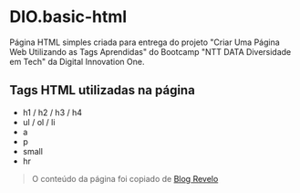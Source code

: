 # DIO.basic-html

Página HTML simples criada para entrega do projeto "Criar Uma Página Web Utilizando as Tags Aprendidas" do Bootcamp "NTT DATA Diversidade em Tech" da Digital Innovation One.
## Tags HTML utilizadas na página

- h1 / h2 / h3 / h4
- ul / ol / li
- a
- p
- small
- hr

> O conteúdo da página foi copiado de [Blog Revelo](https://blog.revelo.com.br/contratar-desenvolvedor-junior/)
